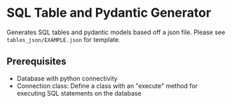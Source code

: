 # SQL Table and Pydantic Generator
Generates SQL tables and pydantic models based off a json file. Please see `tables_json/EXAMPLE.json` for template. 

## Prerequisites

- Database with python connectivity
- Connection class:  Define a class with an "execute" method for executing SQL statements on the database
